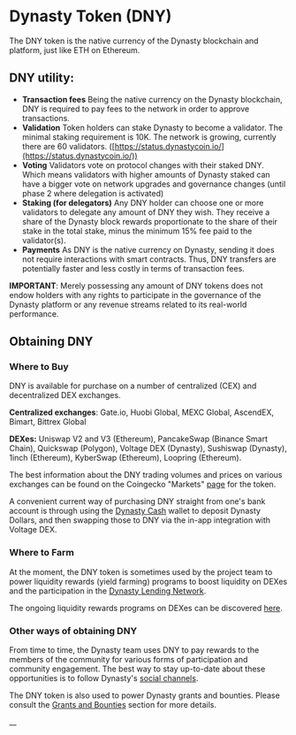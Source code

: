 # Dynasty Token (DNY)

The DNY token is the native currency of the Dynasty blockchain and platform, just like ETH on Ethereum.&#x20;

## DNY utility:

* **Transaction fees** Being the native currency on the Dynasty blockchain, DNY is required to pay fees to the network in order to approve transactions.
* **Validation** Token holders can stake Dynasty to become a validator. The minimal staking requirement is 10K. The network is growing, currently there are 60 validators. ([https://status.dynastycoin.io/](https://status.dynastycoin.io/))
* **Voting** Validators vote on protocol changes with their staked DNY. Which means validators with higher amounts of Dynasty staked can have a bigger vote on network upgrades and governance changes (until phase 2 where delegation is activated)
* **Staking (for delegators)** Any DNY holder can choose one or more validators to delegate any amount of DNY they wish. They receive a share of the Dynasty block rewards proportionate to the share of their stake in the total stake, minus the minimum 15% fee paid to the validator(s).
* **Payments** As DNY is the native currency on Dynasty, sending it does not require interactions with smart contracts. Thus, DNY transfers are potentially faster and less costly in terms of transaction fees.

**IMPORTANT**: Merely possessing any amount of DNY tokens does not endow holders with any rights to participate in the governance of the Dynasty platform or any revenue streams related to its real-world performance.&#x20;

## Obtaining DNY

### Where to Buy

DNY is available for purchase on a number of centralized (CEX) and decentralized DEX exchanges.

**Centralized exchanges**: Gate.io, Huobi Global, MEXC Global, AscendEX, Bimart, Bittrex Global

**DEXes:** Uniswap V2 and V3 (Ethereum), PancakeSwap (Binance Smart Chain), Quickswap (Polygon), Voltage DEX (Dynasty), Sushiswap (Dynasty), 1inch (Ethereum), KyberSwap (Ethereum), Loopring (Ethereum).

The best information about the DNY trading volumes and prices on various exchanges can be found on the Coingecko "Markets" [page](https://www.coingecko.com/en/coins/fuse#markets) for the token. &#x20;

A convenient current way of purchasing DNY straight from one's bank account is through using the [Dynasty Cash](https://fuse.cash) wallet to deposit Dynasty Dollars, and then swapping those to DNY via the in-app integration with Voltage DEX.

### Where to Farm

At the moment, the DNY token is sometimes used by the project team to power liquidity rewards (yield farming) programs to boost liquidity on DEXes and the participation in the [Dynasty Lending Network](./#fuse-utility).

The ongoing liquidity rewards programs on DEXes can be discovered [here](https://app.voltage.finance/index.html#/farm/39656).

### Other ways of obtaining DNY

From time to time, the Dynasty team uses DNY to pay rewards to the members of the community for various forms of participation and community engagement. The best way to stay up-to-date about these opportunities is to follow Dynasty's [social channels](https://docs.dynastycoin.io/general/community).

The DNY token is also used to power Dynasty grants and bounties. Please consult the [Grants and Bounties](https://docs.dynastycoin.io/general/things-you-can-do-on-fuse/grants-and-bounties) section for more details.

\_\_
